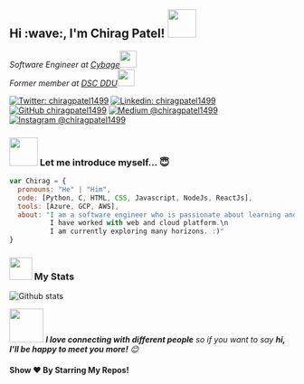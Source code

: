 <h2> Hi :wave:, I'm Chirag Patel! <img src="https://media.giphy.com/media/mGcNjsfWAjY5AEZNw6/giphy.gif" width="50"></h2>
<p><em>Software Engineer at <a href="https://www.cybage.com/">Cybage</a><img src="https://media.giphy.com/media/fYSnHlufseco8Fh93Z/giphy.gif" width="30"></br>Former member at <a href="https://www.dscddu.com/">DSC DDU</a><img src="https://media.giphy.com/media/WUlplcMpOCEmTGBtBW/giphy.gif" width="30"></br>
</em></p>

[![Twitter: chiragpatel1499](https://img.shields.io/twitter/follow/chiragpatel1499?style=social)](https://twitter.com/chiragpatel1499)
[![Linkedin: chiragpatel1499](https://img.shields.io/badge/-chiragpatel1499-blue?style=flat-square&logo=Linkedin&logoColor=white&link=https://www.linkedin.com/in/thaianebraga/)](https://www.linkedin.com/in/chiragpatel1499/)
[![GitHub chiragpatel1499](https://img.shields.io/github/followers/chiragpatel1499?label=follow&style=social)](https://github.com/chiragpatel1499/)
[![Medium @chiragpatel1499](https://img.shields.io/badge/@chiragpatel1499-black?style=flat&logo=medium)](https://medium.com/@chiragpatel1499/)
[![Instagram @chiragpatel1499](https://img.shields.io/badge/@chiragpatel1499-833AB4?style=flat&logo=instagram)](https://www.instagram.com/chiragpatel1499/)


### <img src="https://media.giphy.com/media/VgCDAzcKvsR6OM0uWg/giphy.gif" width="50"> Let me introduce myself... :innocent:

```javascript
var Chirag = {
  pronouns: "He" | "Him",
  code: [Python, C, HTML, CSS, Javascript, NodeJs, ReactJs],
  tools: [Azure, GCP, AWS],
  about: "I am a software engineer who is passionate about learning and creating solutions.\n
          I have worked with web and cloud platform.\n
          I am currently exploring many horizons. :)"
}
```
### <img src="https://media.giphy.com/media/cj87CxfRtrUifF3Ryk/giphy.gif" width="40"> My Stats 
![Github stats](https://github-readme-stats.vercel.app/api?username=chiragpatel1499&show_icons=true&hide_border=true)

<img src="https://media.giphy.com/media/LnQjpWaON8nhr21vNW/giphy.gif" width="60"> <em><b>I love connecting with different people</b> so if you want to say <b>hi, I'll be happy to meet you more!</b> :blush:</em>

#### Show ❤️ By Starring My Repos!
